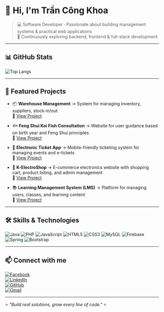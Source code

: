 # 👋 Hi, I'm Trần Công Khoa

> 💻 Software Developer · Passionate about building management systems & practical web applications  
> 🚀 Continuously exploring backend, frontend & full-stack development  

---

## 📊 GitHub Stats

![Top Langs](https://github-readme-stats.vercel.app/api/top-langs/?username=TCKhoa&layout=compact&theme=radical)

---

## 🚀 Featured Projects

- 📦 **Warehouse Management** → System for managing inventory, suppliers, stock-in/out  
  🔗 [View Project](https://github.com/TCKhoa/Warehouse-Management)

- 🐟 **Feng Shui Koi Fish Consultation** → Website for user guidance based on birth year and Feng Shui principles  
  🔗 [View Project](https://github.com/TCKhoa/Feng-Shui-Koi-Fish-Consultation-Website)

- 🎫 **Electronic Ticket App** → Mobile-friendly ticketing system for managing events and e-tickets  
  🔗 [View Project](https://github.com/TCKhoa/Electronic-ticket)

- 🛒 **K-ElectroShop** → E-commerce electronics website with shopping cart, product listing, and admin management  
  🔗 [View Project](https://github.com/TCKhoa/K-ElectroShop-Online-Electronics-Sales-Website)

- 📚 **Learning Management System (LMS)** → Platform for managing users, classes, and learning content  
  🔗 [View Project](https://github.com/TCKhoa/Learning-Management-System)

---

## 🛠️ Skills & Technologies

![Java](https://img.shields.io/badge/Code-Java-orange?logo=java)
![PHP](https://img.shields.io/badge/Code-PHP-777BB4?logo=php)
![JavaScript](https://img.shields.io/badge/Code-JavaScript-yellow?logo=javascript)
![HTML5](https://img.shields.io/badge/HTML5-orange?logo=html5)
![CSS3](https://img.shields.io/badge/CSS3-blue?logo=css3)
![MySQL](https://img.shields.io/badge/Database-MySQL-lightblue?logo=mysql)
![Firebase](https://img.shields.io/badge/Backend-Firebase-orange?logo=firebase)
![Spring](https://img.shields.io/badge/Framework-Spring%20Boot-green?logo=spring)
![Bootstrap](https://img.shields.io/badge/UI-Bootstrap-purple?logo=bootstrap)

---

## 📫 Connect with me

[![Facebook](https://img.shields.io/badge/Facebook-1877F2?logo=facebook&logoColor=white)](https://www.facebook.com/)  
[![LinkedIn](https://img.shields.io/badge/LinkedIn-0A66C2?logo=linkedin&logoColor=white)](https://www.linkedin.com/)  
[![GitHub](https://img.shields.io/badge/GitHub-000?logo=github&logoColor=white)](https://github.com/TCKhoa)  
[![Gmail](https://img.shields.io/badge/Gmail-D14836?logo=gmail&logoColor=white)](mailto:your_email@example.com)

---

⭐️ *"Build real solutions, grow every line of code."* ⭐️
